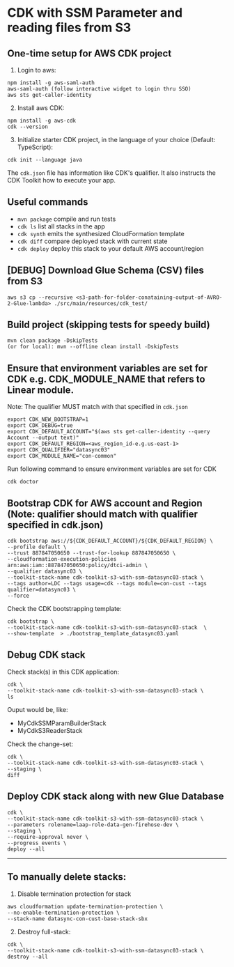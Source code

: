 # CDK with SSM Parameter and reading files from S3

## One-time setup for AWS CDK project
1. Login to aws:
```
npm install -g aws-saml-auth
aws-saml-auth (follow interactive widget to login thru SSO)
aws sts get-caller-identity
```
2. Install aws CDK:
```
npm install -g aws-cdk
cdk --version
```
3. Initialize starter CDK project, in the language of your choice (Default: TypeScript):
```
cdk init --language java
```

The `cdk.json` file has information like CDK's qualifier. It also instructs the CDK Toolkit how to execute your app.

## Useful commands

 * `mvn package`     compile and run tests
 * `cdk ls`          list all stacks in the app
 * `cdk synth`       emits the synthesized CloudFormation template
 * `cdk diff`        compare deployed stack with current state
 * `cdk deploy`      deploy this stack to your default AWS account/region

## [DEBUG] Download Glue Schema (CSV) files from S3
```
aws s3 cp --recursive <s3-path-for-folder-conataining-output-of-AVRO-2-Glue-lambda> ./src/main/resources/cdk_test/
```

## Build project (skipping tests for speedy build)
```
mvn clean package -DskipTests
(or for local): mvn --offline clean install -DskipTests
```

## Ensure that environment variables are set for CDK e.g. CDK_MODULE_NAME that refers to Linear module.
Note: The qualifier MUST match with that specified in `cdk.json`
```
export CDK_NEW_BOOTSTRAP=1
export CDK_DEBUG=true
export CDK_DEFAULT_ACCOUNT="$(aws sts get-caller-identity --query Account --output text)"
export CDK_DEFAULT_REGION=<aws_region_id-e.g.us-east-1>
export CDK_QUALIFIER="datasync03"
export CDK_MODULE_NAME="con-common"
```

Run following command to ensure environment variables are set for CDK
```
cdk doctor
```

## Bootstrap CDK for AWS account and Region (Note: qualifier should match with qualifier specified in cdk.json)
```
cdk bootstrap aws://${CDK_DEFAULT_ACCOUNT}/${CDK_DEFAULT_REGION} \
--profile default \
--trust 887847050650 --trust-for-lookup 887847050650 \
--cloudformation-execution-policies arn:aws:iam::887847050650:policy/dtci-admin \
--qualifier datasync03 \
--toolkit-stack-name cdk-toolkit-s3-with-ssm-datasync03-stack \
--tags author=LDC --tags usage=cdk --tags module=con-cust --tags qualifier=datasync03 \
--force
```

Check the CDK bootstrapping template:
```
cdk bootstrap \
--toolkit-stack-name cdk-toolkit-s3-with-ssm-datasync03-stack  \
--show-template  > ./bootstrap_template_datasync03.yaml
```

## Debug CDK stack
Check stack(s) in this CDK application:
```
cdk \
--toolkit-stack-name cdk-toolkit-s3-with-ssm-datasync03-stack \
ls
```
Ouput would be, like:
* MyCdkSSMParamBuilderStack
* MyCdkS3ReaderStack

Check the change-set:
```
cdk \
--toolkit-stack-name cdk-toolkit-s3-with-ssm-datasync03-stack \
--staging \
diff
```

## Deploy CDK stack along with new Glue Database
```
cdk \
--toolkit-stack-name cdk-toolkit-s3-with-ssm-datasync03-stack \
--parameters rolename=laap-role-data-gen-firehose-dev \
--staging \
--require-approval never \
--progress events \
deploy --all
```


----

## To manually delete stacks:
1. Disable termination protection for stack
```
aws cloudformation update-termination-protection \
--no-enable-termination-protection \
--stack-name datasync-con-cust-base-stack-sbx
```
2. Destroy full-stack:
```
cdk \
--toolkit-stack-name cdk-toolkit-s3-with-ssm-datasync03-stack \
destroy --all
```
